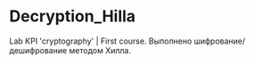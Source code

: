 # Decryption_Hilla
Lab KPI 'cryptography' | First course.
Выполнено шифрование/дешифрование методом Хилла. 
